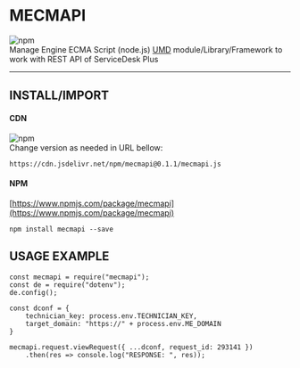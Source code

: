 # MECMAPI
![npm](https://img.shields.io/npm/v/mecmapi?label=npm%40latest&logo=MECMAPI)  
Manage Engine ECMA Script (node.js) [UMD](https://github.com/umdjs/umd) module/Library/Framework to work with REST API of ServiceDesk Plus




---

## INSTALL/IMPORT
#### CDN
![npm](https://img.shields.io/npm/v/mecmapi?label=MECMAPI%40latest&logo=MECMAPI)  
Change version as needed in URL bellow:
```
https://cdn.jsdelivr.net/npm/mecmapi@0.1.1/mecmapi.js
```
#### NPM
[https://www.npmjs.com/package/mecmapi](https://www.npmjs.com/package/mecmapi)  
```
npm install mecmapi --save
```
## USAGE EXAMPLE
```JS
const mecmapi = require("mecmapi");
const de = require("dotenv");
de.config();

const dconf = {
    technician_key: process.env.TECHNICIAN_KEY,
    target_domain: "https://" + process.env.ME_DOMAIN
}

mecmapi.request.viewRequest({ ...dconf, request_id: 293141 })
    .then(res => console.log("RESPONSE: ", res));

```
